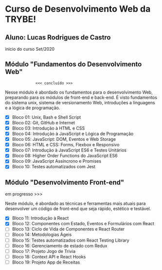 # Curso de Desenvolvimento Web da TRYBE!
## Aluno: Lucas Rodrigues de Castro
inicio do curso Set/2020


## Módulo "Fundamentos do Desenvolvimento Web"

                  <<< concluído >>>

Nesse módulo é abordado os fundamentos para o desenvolvimento Web, preparando para os módulos de front-end e back-end. É visto fundamentos do sistema unix, sistema de versionamento Web, introduções a linguagens e a lógica de programação.


- [x] Bloco 01: Unix, Bash e Shell Script
- [x] Bloco 02: Git, GitHub e Internet
- [x] Bloco 03: Introdução à HTML e CSS
- [x] Bloco 04: Introdução à JavaScript e Lógica de Programação
- [x] Bloco 05: JavaScript: DOM, Eventos e Web Storage
- [x] Bloco 06: HTML e CSS: Forms, Flexbox e Responsivo
- [x] Bloco 07: Introdução à JavaScript ES6 e Testes Unitários
- [x] Bloco 08: Higher Order Functions do JavaScript ES6
- [x] Bloco 09: JavaScript Assíncrono e Promises
- [x] Bloco 10: Testes automatizados com Jest

## Módulo "Desenvolvimento Front-end"

em progresso >>>

Neste módulo, é abordado as técnicas e ferramentas mais atuais para desenvolver um código de front-end que seja rápido, estético e testável.

- [x] Bloco 11: Introdução à React
- [x] Bloco 12: Componentes com Estado, Eventos e Formulários com React
- [ ] Bloco 13: Ciclo de Vida de Componentes e React Router
- [ ] Bloco 14: Metodologias Ágeis
- [ ] Bloco 15: Testes automatizados com React Testing Library
- [ ] Bloco 16: Gerenciamento de estado com Redux
- [ ] Bloco 17: Projeto Jogo de Trivia
- [ ] Bloco 18: Context API e React Hooks
- [ ] Bloco 19: Projeto App de Receitas
